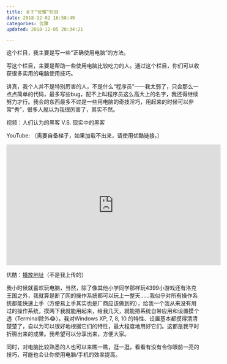 ```yaml
---
title: 关于“优雅”栏目
date: 2018-12-02 16:58:49
categories: 优雅
updated: 2018-12-05 20:34:21

---
```


这个栏目，我主要是写一些“正确使用电脑”的方法。

写这个栏目，主要是帮助一些使用电脑比较吃力的人。通过这个栏目，你们可以收获很多实用的电脑使用技巧。

<!--more-->

讲真，我个人并不是特别厉害的人，不是什么“程序员”——我太弱了，只会那么一点点简单的代码，最多写些bug，配不上叫程序员这么高大上的名字，我还得继续努力才行。我会的东西最多不过是一些用电脑的奇技淫巧，用起来的时候可以非常“秀”，很多人就以为我很厉害了，其实不然。

视频：人们认为的黑客 V.S. 现实中的黑客

YouTube: （需要自备梯子，如果加载不出来，请使用优酷链接。）

<iframe width="560" height="315" src="https://www.youtube.com/embed/HluANRwPyNo" frameborder="0" allow="accelerometer; autoplay; encrypted-media; gyroscope; picture-in-picture" allowfullscreen></iframe>

优酷：[播放地址](http://player.youku.com/embed/XMzQyNjEwMzkyOA==)（不是我上传的）

我小时候就喜欢玩电脑，当然，除了像其他小学同学那样玩4399小游戏还有洛克王国之外，我就算是断了网的操作系统都可以玩上一整天……我似乎对所有操作系统都能快速上手（方便易上手其实也是厂商应该做到的），给我一个我从来没有用过的操作系统，摸两下我就能用起来，给我几天，就能把系统自带应用和设置摸个透（Terminal除外😂）。我对Windows XP, 7, 8, 10 的特性、设置基本都摸得清清楚楚了，自以为可以很好地根据它们的特性，最大程度地用好它们。这都是我平时折腾出来的成果。我希望可以分享出来，方便大家。

同时，对电脑比较熟悉的人也可以来瞧一瞧，逛一逛，看看有没有令你眼前一亮的技巧，可能也会让你使用电脑/手机的效率提高。